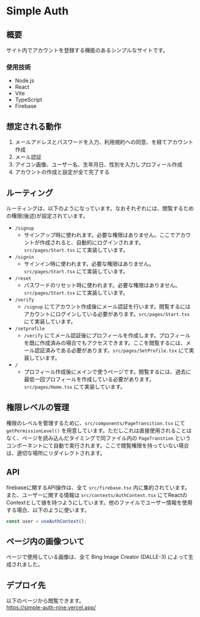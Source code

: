 # Simple Auth

## 概要

サイト内でアカウントを登録する機能のあるシンプルなサイトです。  

### 使用技術
- Node.js
- React
- Vite
- TypeScript
- Firebase

## 想定される動作
1. メールアドレスとパスワードを入力、利用規約への同意、を経てアカウント作成
2. メール認証
3. アイコン画像、ユーザー名、生年月日、性別を入力しプロフィール作成
4. アカウントの作成と設定が全て完了する

## ルーティング

ルーティングは、以下のようになっています。なおそれぞれには、閲覧するための権限(後述)が設定されています。
- `/signup`
   - サインアップ時に使われます。必要な権限はありません。ここでアカウントが作成されると、自動的にログインされます。 `src/pages/Start.tsx` にて実装しています。
- `/signin`
   - サインイン時に使われます。必要な権限はありません。`src/pages/Start.tsx` にて実装しています。
- `/reset`
   - パスワードのリセット時に使われます。必要な権限はありません。`src/pages/Start.tsx` にて実装しています。
- `/verify`
   - `/signup` にてアカウント作成後にメール認証を行います。閲覧するにはアカウントにログインしている必要があります。`src/pages/Start.tsx` にて実装しています。
- `/setprofile`
   - `/verify` にてメール認証後にプロフィールを作成します。プロフィールを既に作成済みの場合でもアクセスできます。ここを閲覧するには、メール認証済みである必要があります。`src/pages/SetProfile.tsx` にて実装しています。
- `/`
   - プロフィール作成後にメインで使うページです。閲覧するには、過去に最低一回プロフィールを作成している必要があります。`src/pages/Home.tsx` にて実装しています。

## 権限レベルの管理

権限のレベルを管理するために、`src/components/PageTransition.tsx` にて `getPermissionLevel()` を用意しています。ただしこれは直接使用されることはなく、ページを読み込んだタイミングで同ファイル内の `PageTranstion` というコンポーネントにて自動で実行されます。ここで閲覧権限を持っていない場合は、適切な場所にリダイレクトされます。

## API

firebaseに関するAPI操作は、全て `src/firebase.tsx` 内に集約されています。また、ユーザーに関する情報は `src/contexts/AuthContext.tsx` にてReactのContextとして値を持つようにしています。他のファイルでユーザー情報を使用する場合、以下のように使います。

```TypeScript
const user = useAuthContext();
```

## ページ内の画像ついて

ページで使用している画像は、全て Bing Image Creator (DALLE-3) によって生成されました。

## デプロイ先

以下のページから閲覧できます。  
https://simple-auth-nine.vercel.app/
